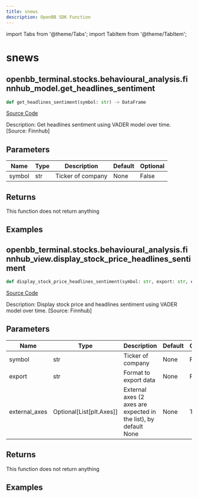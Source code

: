 ```yaml
---
title: snews
description: OpenBB SDK Function
---
```


import Tabs from '@theme/Tabs';
import TabItem from '@theme/TabItem';

# snews

<Tabs>
<TabItem value="model" label="Model" default>

## openbb_terminal.stocks.behavioural_analysis.finnhub_model.get_headlines_sentiment

```python title='openbb_terminal/stocks/behavioural_analysis/finnhub_model.py'
def get_headlines_sentiment(symbol: str) -> DataFrame
```
[Source Code](https://github.com/OpenBB-finance/OpenBBTerminal/tree/main/openbb_terminal/stocks/behavioural_analysis/finnhub_model.py#L97)

Description: Get headlines sentiment using VADER model over time. [Source: Finnhub]

## Parameters

| Name | Type | Description | Default | Optional |
| ---- | ---- | ----------- | ------- | -------- |
| symbol | str | Ticker of company | None | False |

## Returns

This function does not return anything

## Examples



</TabItem>
<TabItem value="view" label="View">

## openbb_terminal.stocks.behavioural_analysis.finnhub_view.display_stock_price_headlines_sentiment

```python title='openbb_terminal/stocks/behavioural_analysis/finnhub_view.py'
def display_stock_price_headlines_sentiment(symbol: str, export: str, external_axes: Optional[List[matplotlib.axes._axes.Axes]]) -> None
```
[Source Code](https://github.com/OpenBB-finance/OpenBBTerminal/tree/main/openbb_terminal/stocks/behavioural_analysis/finnhub_view.py#L27)

Description: Display stock price and headlines sentiment using VADER model over time. [Source: Finnhub]

## Parameters

| Name | Type | Description | Default | Optional |
| ---- | ---- | ----------- | ------- | -------- |
| symbol | str | Ticker of company | None | False |
| export | str | Format to export data | None | False |
| external_axes | Optional[List[plt.Axes]] | External axes (2 axes are expected in the list), by default None | None | True |

## Returns

This function does not return anything

## Examples



</TabItem>
</Tabs>